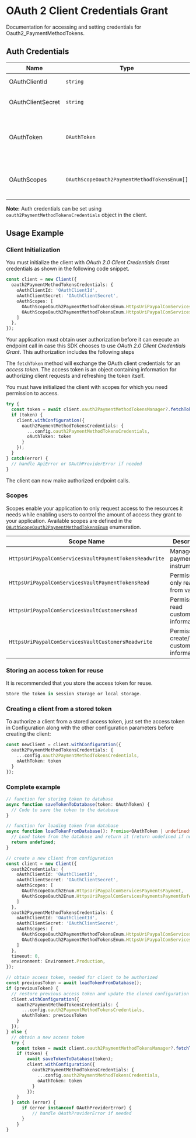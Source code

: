 
# OAuth 2 Client Credentials Grant



Documentation for accessing and setting credentials for Oauth2_PaymentMethodTokens.

## Auth Credentials

| Name | Type | Description | Setter |
|  --- | --- | --- | --- |
| OAuthClientId | `string` | OAuth 2 Client ID | `oAuthClientId` |
| OAuthClientSecret | `string` | OAuth 2 Client Secret | `oAuthClientSecret` |
| OAuthToken | `OAuthToken` | Object for storing information about the OAuth token | `oAuthToken` |
| OAuthScopes | `OAuthScopeOauth2PaymentMethodTokensEnum[]` | List of scopes that apply to the OAuth token | `oAuthScopes` |



**Note:** Auth credentials can be set using `oauth2PaymentMethodTokensCredentials` object in the client.

## Usage Example

### Client Initialization

You must initialize the client with *OAuth 2.0 Client Credentials Grant* credentials as shown in the following code snippet.

```ts
const client = new Client({
  oauth2PaymentMethodTokensCredentials: {
    oAuthClientId: 'OAuthClientId',
    oAuthClientSecret: 'OAuthClientSecret',
    oAuthScopes: [
      OAuthScopeOauth2PaymentMethodTokensEnum.HttpsUriPaypalComServicesVaultPaymentTokensReadwrite,
      OAuthScopeOauth2PaymentMethodTokensEnum.HttpsUriPaypalComServicesVaultPaymentTokensRead
    ]
  },
});
```



Your application must obtain user authorization before it can execute an endpoint call in case this SDK chooses to use *OAuth 2.0 Client Credentials Grant*. This authorization includes the following steps

The `fetchToken` method will exchange the OAuth client credentials for an *access token*. The access token is an object containing information for authorizing client requests and refreshing the token itself.

You must have initialized the client with scopes for which you need permission to access.

```ts
try {
  const token = await client.oauth2PaymentMethodTokensManager?.fetchToken();
  if (token) {
    client.withConfiguration({
      oauth2PaymentMethodTokensCredentials: {
        ...config.oauth2PaymentMethodTokensCredentials,
        oAuthToken: token
      }
    });
  }
} catch(error) {
  // handle ApiError or OAuthProviderError if needed
}
```

The client can now make authorized endpoint calls.

### Scopes

Scopes enable your application to only request access to the resources it needs while enabling users to control the amount of access they grant to your application. Available scopes are defined in the [`OAuthScopeOauth2PaymentMethodTokensEnum`](../../doc/models/o-auth-scope-oauth-2-payment-method-tokens-enum.md) enumeration.

| Scope Name | Description |
|  --- | --- |
| `HttpsUriPaypalComServicesVaultPaymentTokensReadwrite` | Manage payment instruments |
| `HttpsUriPaypalComServicesVaultPaymentTokensRead` | Permission to only read from vault |
| `HttpsUriPaypalComServicesVaultCustomersRead` | Permission to read customer information. |
| `HttpsUriPaypalComServicesVaultCustomersReadwrite` | Permission to create/update customer information. |

### Storing an access token for reuse

It is recommended that you store the access token for reuse.

```ts
Store the token in session storage or local storage.
```

### Creating a client from a stored token

To authorize a client from a stored access token, just set the access token in Configuration along with the other configuration parameters before creating the client:

```ts
const newClient = client.withConfiguration({
  oauth2PaymentMethodTokensCredentials: {
    ...config.oauth2PaymentMethodTokensCredentials,
    oAuthToken: token
  }
});
```

### Complete example



```ts
// function for storing token to database
async function saveTokenToDatabase(token: OAuthToken) {
  // Code to save the token to the database
}

// function for loading token from database
async function loadTokenFromDatabase(): Promise<OAuthToken | undefined> {
  // Load token from the database and return it (return undefined if no token exists)
  return undefined;
}

// create a new client from configuration
const client = new Client({
  oauth2Credentials: {
    oAuthClientId: 'OAuthClientId',
    oAuthClientSecret: 'OAuthClientSecret',
    oAuthScopes: [
      OAuthScopeOauth2Enum.HttpsUriPaypalComServicesPaymentsPayment,
      OAuthScopeOauth2Enum.HttpsUriPaypalComServicesPaymentsPaymentReferenceTransaction
    ]
  },
  oauth2PaymentMethodTokensCredentials: {
    oAuthClientId: 'OAuthClientId',
    oAuthClientSecret: 'OAuthClientSecret',
    oAuthScopes: [
      OAuthScopeOauth2PaymentMethodTokensEnum.HttpsUriPaypalComServicesVaultPaymentTokensReadwrite,
      OAuthScopeOauth2PaymentMethodTokensEnum.HttpsUriPaypalComServicesVaultPaymentTokensRead
    ]
  },
  timeout: 0,
  environment: Environment.Production,
});

// obtain access token, needed for client to be authorized
const previousToken = await loadTokenFromDatabase();
if (previousToken) {
  // restore previous access token and update the cloned configuration with the token
  client.withConfiguration({
    oauth2PaymentMethodTokensCredentials: {
      ...config.oauth2PaymentMethodTokensCredentials,
      oAuthToken: previousToken
    }
  });
} else {
  // obtain a new access token
  try {
    const token = await client.oauth2PaymentMethodTokensManager?.fetchToken();
    if (token) {
        await saveTokenToDatabase(token);
        client.withConfiguration({
          oauth2PaymentMethodTokensCredentials: {
            ...config.oauth2PaymentMethodTokensCredentials,
            oAuthToken: token
          }
        });
    }
  } catch (error) {
      if (error instanceof OAuthProviderError) {
          // handle OAuthProviderError if needed
      }
    }
}
```



